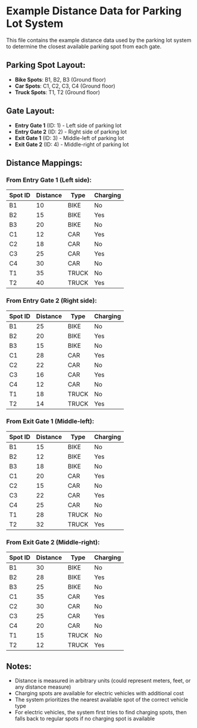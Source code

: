 # Example Distance Data for Parking Lot System

This file contains the example distance data used by the parking lot system to determine the closest available parking spot from each gate.

## Parking Spot Layout:
- **Bike Spots**: B1, B2, B3 (Ground floor)
- **Car Spots**: C1, C2, C3, C4 (Ground floor)
- **Truck Spots**: T1, T2 (Ground floor)

## Gate Layout:
- **Entry Gate 1** (ID: 1) - Left side of parking lot
- **Entry Gate 2** (ID: 2) - Right side of parking lot
- **Exit Gate 1** (ID: 3) - Middle-left of parking lot
- **Exit Gate 2** (ID: 4) - Middle-right of parking lot

## Distance Mappings:

### From Entry Gate 1 (Left side):
| Spot ID | Distance | Type  | Charging |
|---------|----------|-------|----------|
| B1      | 10       | BIKE  | No       |
| B2      | 15       | BIKE  | Yes      |
| B3      | 20       | BIKE  | No       |
| C1      | 12       | CAR   | Yes      |
| C2      | 18       | CAR   | No       |
| C3      | 25       | CAR   | Yes      |
| C4      | 30       | CAR   | No       |
| T1      | 35       | TRUCK | No       |
| T2      | 40       | TRUCK | Yes      |

### From Entry Gate 2 (Right side):
| Spot ID | Distance | Type  | Charging |
|---------|----------|-------|----------|
| B1      | 25       | BIKE  | No       |
| B2      | 20       | BIKE  | Yes      |
| B3      | 15       | BIKE  | No       |
| C1      | 28       | CAR   | Yes      |
| C2      | 22       | CAR   | No       |
| C3      | 16       | CAR   | Yes      |
| C4      | 12       | CAR   | No       |
| T1      | 18       | TRUCK | No       |
| T2      | 14       | TRUCK | Yes      |

### From Exit Gate 1 (Middle-left):
| Spot ID | Distance | Type  | Charging |
|---------|----------|-------|----------|
| B1      | 15       | BIKE  | No       |
| B2      | 12       | BIKE  | Yes      |
| B3      | 18       | BIKE  | No       |
| C1      | 20       | CAR   | Yes      |
| C2      | 15       | CAR   | No       |
| C3      | 22       | CAR   | Yes      |
| C4      | 25       | CAR   | No       |
| T1      | 28       | TRUCK | No       |
| T2      | 32       | TRUCK | Yes      |

### From Exit Gate 2 (Middle-right):
| Spot ID | Distance | Type  | Charging |
|---------|----------|-------|----------|
| B1      | 30       | BIKE  | No       |
| B2      | 28       | BIKE  | Yes      |
| B3      | 25       | BIKE  | No       |
| C1      | 35       | CAR   | Yes      |
| C2      | 30       | CAR   | No       |
| C3      | 25       | CAR   | Yes      |
| C4      | 20       | CAR   | No       |
| T1      | 15       | TRUCK | No       |
| T2      | 12       | TRUCK | Yes      |

## Notes:
- Distance is measured in arbitrary units (could represent meters, feet, or any distance measure)
- Charging spots are available for electric vehicles with additional cost
- The system prioritizes the nearest available spot of the correct vehicle type
- For electric vehicles, the system first tries to find charging spots, then falls back to regular spots if no charging spot is available